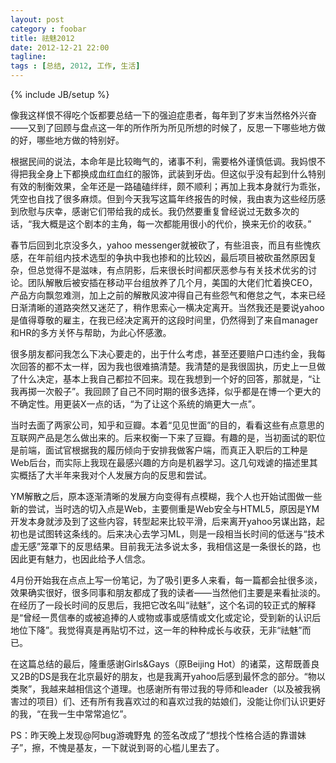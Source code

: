 ```yaml
---
layout: post
category : foobar
title: 祛魅2012
date: 2012-12-21 22:00
tagline: 
tags : [总结, 2012, 工作, 生活]
---
```

{% include JB/setup %}

像我这样恨不得吃个饭都要总结一下的强迫症患者，每年到了岁末当然格外兴奋——又到了回顾与盘点这一年的所作所为所见所想的时候了，反思一下哪些地方做的好，哪些地方做的特别好。

根据民间的说法，本命年是比较晦气的，诸事不利，需要格外谨慎低调。我妈恨不得把我全身上下都换成血红血红的服饰，武装到牙齿。但这似乎没有起到什么特别有效的制衡效果，全年还是一路磕磕绊绊，颇不顺利；再加上我本身就行为乖张，凭空也自找了很多麻烦。但到今天我写这篇年终报告的时候，我由衷为这些经历感到欣慰与庆幸，感谢它们带给我的成长。我仍然要重复曾经说过无数多次的话，“我大概是这个剧本的主角，每一次都能用很小的代价，换来无价的收获。”

春节后回到北京没多久，yahoo messenger就被砍了，有些沮丧，而且有些愧疚感，在年前组内技术选型的争执中我也掺和的比较凶，最后项目被砍虽然原因复杂，但总觉得不是滋味，有点阴影，后来很长时间都厌恶参与有关技术优劣的讨论。团队解散后被安插在移动平台组放养了几个月，美国的大佬们忙着换CEO，产品方向飘忽难测，加上之前的解散风波冲得自己有些怨气和倦怠之气，本来已经日渐清晰的道路突然又迷茫了，稍作思索心一横决定离开。当然我还是要说yahoo是值得尊敬的雇主，在我已经决定离开的这段时间里，仍然得到了来自manager和HR的多方关怀与帮助，为此心怀感激。

很多朋友都问我怎么下决心要走的，出于什么考虑，甚至还要赔户口违约金，我每次回答的都不太一样，因为我也很难搞清楚。我清楚的是我很固执，历史上一旦做了什么决定，基本上我自己都拉不回来。现在我想到一个好的回答，那就是，“让我再掷一次骰子”。我回顾了自己不同时期的很多选择，似乎都是在博一个更大的不确定性。用更装X一点的话，“为了让这个系统的熵更大一点”。

当时去面了两家公司，知乎和豆瓣。本着“见见世面”的目的，看看这些有点意思的互联网产品是怎么做出来的。后来权衡一下来了豆瓣。有趣的是，当初面试的职位是前端，面试官根据我的履历倾向于安排我做客户端，而真正入职后的工种是Web后台，而实际上我现在最感兴趣的方向是机器学习。这几句戏谑的描述里其实概括了大半年来我对个人发展方向的反思和尝试。

YM解散之后，原本逐渐清晰的发展方向变得有点模糊，我个人也开始试图做一些新的尝试，当时选的切入点是Web，主要侧重是Web安全与HTML5，原因是YM开发本身就涉及到了这些内容，转型起来比较平滑，后来离开yahoo另谋出路，起初也是试图转这条线的。后来决心去学习ML，则是一段相当长时间的低迷与“技术虚无感”笼罩下的反思结果。目前我无法多说太多，我相信这是一条很长的路，也因此更有魅力，也因此给予人信念。

4月份开始我在点点上写一份笔记，为了吸引更多人来看，每一篇都会扯很多淡，效果确实很好，很多同事和朋友都成了我的读者——当然他们主要是来看扯淡的。在经历了一段长时间的反思后，我把它改名叫“祛魅”，这个名词的较正式的解释是“曾经一贯信奉的或被追捧的人或物或事或感情或文化或定论，受到新的认识后地位下降”。我觉得真是再贴切不过，这一年的种种成长与收获，无非“祛魅”而已。

在这篇总结的最后，隆重感谢Girls&Gays（原Beijing Hot）的诸菜，这帮既善良又2B的DS是我在北京最好的朋友，也是我离开yahoo后感到最怀念的部分。“物以类聚”，我越来越相信这个道理。也感谢所有带过我的导师和leader（以及被我祸害过的项目）们、还有所有我喜欢过的和喜欢过我的姑娘们，没能让你们认识更好的我，“在我一生中常常追忆”。

PS：昨天晚上发现@阿bug游魂野鬼 的签名改成了“想找个性格合适的靠谱妹子”，擦，不愧是基友，一下就说到哥的心槛儿里去了。
